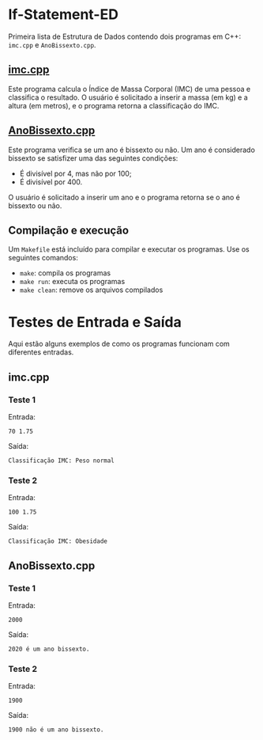 # If-Statement-ED

Primeira lista de Estrutura de Dados contendo dois programas em C++: `imc.cpp` e `AnoBissexto.cpp`.

## [imc.cpp](imc.cpp)

Este programa calcula o Índice de Massa Corporal (IMC) de uma pessoa e classifica o resultado. O usuário é solicitado a inserir a massa (em kg) e a altura (em metros), e o programa retorna a classificação do IMC.

## [AnoBissexto.cpp](AnoBissexto.cpp)

Este programa verifica se um ano é bissexto ou não. Um ano é considerado bissexto se satisfizer uma das seguintes condições:

- É divisível por 4, mas não por 100;
- É divisível por 400.

O usuário é solicitado a inserir um ano e o programa retorna se o ano é bissexto ou não.

## Compilação e execução

Um `Makefile` está incluído para compilar e executar os programas. Use os seguintes comandos:

- `make`: compila os programas
- `make run`: executa os programas
- `make clean`: remove os arquivos compilados

# Testes de Entrada e Saída

Aqui estão alguns exemplos de como os programas funcionam com diferentes entradas.


## imc.cpp

### Teste 1

Entrada: 

```
70 1.75
```

Saída:

```
Classificação IMC: Peso normal
```

### Teste 2

Entrada:

```
100 1.75
```

Saída:

```
Classificação IMC: Obesidade
```

## AnoBissexto.cpp

### Teste 1

Entrada: 

```
2000
```

Saída:

```
2020 é um ano bissexto.
```

### Teste 2

Entrada:

```
1900
```

Saída:

```
1900 não é um ano bissexto.
```
